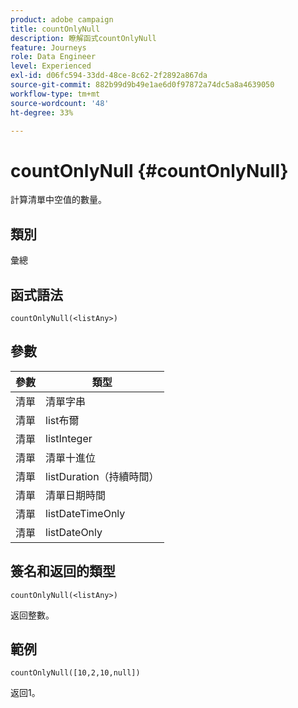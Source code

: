 ```yaml
---
product: adobe campaign
title: countOnlyNull
description: 瞭解函式countOnlyNull
feature: Journeys
role: Data Engineer
level: Experienced
exl-id: d06fc594-33dd-48ce-8c62-2f2892a867da
source-git-commit: 882b99d9b49e1ae6d0f97872a74dc5a8a4639050
workflow-type: tm+mt
source-wordcount: '48'
ht-degree: 33%

---
```


# countOnlyNull {#countOnlyNull}

計算清單中空值的數量。

## 類別

彙總

## 函式語法

`countOnlyNull(<listAny>)`

## 參數

| 參數 | 類型 |
|-----------|------------------|
| 清單 | 清單字串 |
| 清單 | list布爾 |
| 清單 | listInteger |
| 清單 | 清單十進位 |
| 清單 | listDuration（持續時間） |
| 清單 | 清單日期時間 |
| 清單 | listDateTimeOnly |
| 清單 | listDateOnly |

## 簽名和返回的類型

`countOnlyNull(<listAny>)`

返回整數。

## 範例

`countOnlyNull([10,2,10,null])`

返回1。
